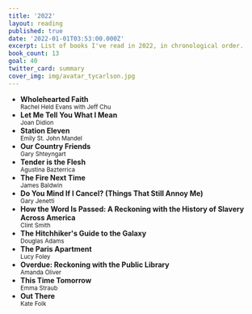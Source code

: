 ```yaml
---
title: '2022'
layout: reading
published: true
date: '2022-01-01T03:53:00.000Z'
excerpt: List of books I've read in 2022, in chronological order.
book_count: 13
goal: 40
twitter_card: summary
cover_img: img/avatar_tycarlson.jpg
---
```


- **Wholehearted Faith**
  <div><small>Rachel Held Evans with Jeff Chu</small></div>
- **Let Me Tell You What I Mean**
  <div><small>Joan Didion</small></div>
- **Station Eleven**
  <div><small>Emily St. John Mandel</small></div>
- **Our Country Friends**
  <div><small>Gary Shteyngart</small></div>
- **Tender is the Flesh**
  <div><small>Agustina Bazterrica</small></div>
- **The Fire Next Time**
  <div><small>James Baldwin</small></div>
- **Do You Mind If I Cancel? (Things That Still Annoy Me)**
  <div><small>Gary Jenetti</small></div>
- **How the Word Is Passed: A Reckoning with the History of Slavery Across America**
  <div><small>Clint Smith</small></div>
- **The Hitchhiker's Guide to the Galaxy**
  <div><small>Douglas Adams</small></div>
- **The Paris Apartment**
  <div><small>Lucy Foley</small></div>
- **Overdue: Reckoning with the Public Library**
  <div><small>Amanda Oliver</small></div>
- **This Time Tomorrow**
  <div><small>Emma Straub</small></div>
- **Out There**
  <div><small>Kate Folk</small></div>
